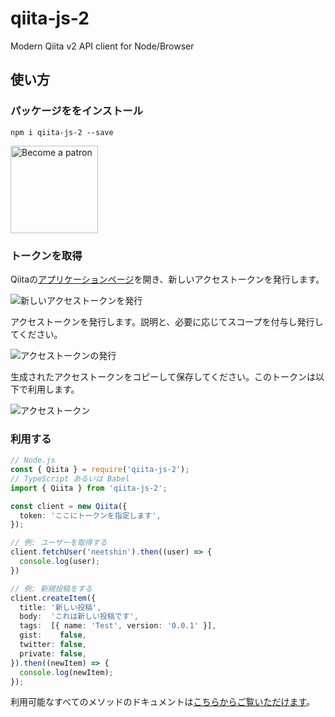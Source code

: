 # qiita-js-2
Modern Qiita v2 API client for Node/Browser

## 使い方
### パッケージををインストール
```
npm i qiita-js-2 --save
```
<a href='https://www.patreon.com/neetshin'><img src='https://c5.patreon.com/external/logo/become_a_patron_button.png' alt='Become a patron' width='140px' /></a>

### トークンを取得
Qiitaの[アプリケーションページ](https://qiita.com/settings/applications)を開き、新しいアクセストークンを発行します。

![新しいアクセストークンを発行](https://i.imgur.com/LPtgosR.png)

アクセストークンを発行します。説明と、必要に応じてスコープを付与し発行してください。

![アクセストークンの発行](https://i.imgur.com/7yxJWmw.png)

生成されたアクセストークンをコピーして保存してください。このトークンは以下で利用します。

![アクセストークン](https://i.imgur.com/l6V6qmg.png)

### 利用する
```ts
// Node.js
const { Qiita } = require('qiita-js-2');
// TypeScript あるいは Babel
import { Qiita } from 'qiita-js-2';

const client = new Qiita({
  token: 'ここにトークンを指定します',
});

// 例: ユーザーを取得する
client.fetchUser('neetshin').then((user) => {
  console.log(user);
})

// 例: 新規投稿をする
client.createItem({
  title: '新しい投稿',
  body:  'これは新しい投稿です',
  tags:  [{ name: 'Test', version: '0.0.1' }],
  gist:    false,
  twitter: false,
  private: false,
}).then((newItem) => {
  console.log(newItem);
});
```

利用可能なすべてのメソッドのドキュメントは[こちらからご覧いただけます](https://neet.github.io/qiita-js-2/classes/_client_qiita_.qiita.html)。
